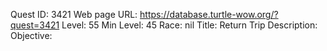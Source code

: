 Quest ID: 3421
Web page URL: https://database.turtle-wow.org/?quest=3421
Level: 55
Min Level: 45
Race: nil
Title: Return Trip
Description: 
Objective: 
